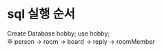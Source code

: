 # sql 실행 순서

Create Database hobby;
use hobby;  
후 
person -> room -> board -> reply -> roomMember 

